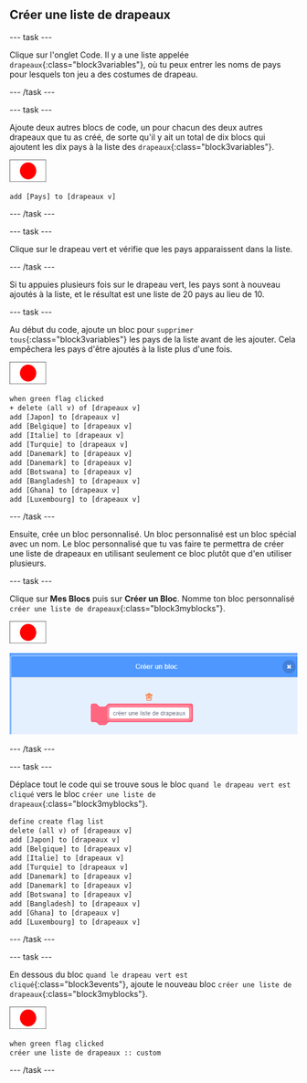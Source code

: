 ## Créer une liste de drapeaux

--- task ---

Clique sur l'onglet Code. Il y a une liste appelée `drapeaux`{:class="block3variables"}, où tu peux entrer les noms de pays pour lesquels ton jeu a des costumes de drapeau.

--- /task ---

--- task ---

Ajoute deux autres blocs de code, un pour chacun des deux autres drapeaux que tu as créé, de sorte qu'il y ait un total de dix blocs qui ajoutent les dix pays à la liste des `drapeaux`{:class="block3variables"}.

![Sprite drapeau](images/flag-sprite.png)

```blocks3
add [Pays] to [drapeaux v]
```

--- /task ---

--- task ---

Clique sur le drapeau vert et vérifie que les pays apparaissent dans la liste.

--- /task ---

Si tu appuies plusieurs fois sur le drapeau vert, les pays sont à nouveau ajoutés à la liste, et le résultat est une liste de 20 pays au lieu de 10.

--- task ---

Au début du code, ajoute un bloc pour `supprimer tous`{:class="block3variables"} les pays de la liste avant de les ajouter. Cela empêchera les pays d'être ajoutés à la liste plus d'une fois.

![Sprite drapeau](images/flag-sprite.png)

```blocks3
when green flag clicked
+ delete (all v) of [drapeaux v]
add [Japon] to [drapeaux v]
add [Belgique] to [drapeaux v]
add [Italie] to [drapeaux v]
add [Turquie] to [drapeaux v]
add [Danemark] to [drapeaux v]
add [Danemark] to [drapeaux v]
add [Botswana] to [drapeaux v]
add [Bangladesh] to [drapeaux v]
add [Ghana] to [drapeaux v]
add [Luxembourg] to [drapeaux v]
```

--- /task ---

Ensuite, crée un bloc personnalisé. Un bloc personnalisé est un bloc spécial avec un nom. Le bloc personnalisé que tu vas faire te permettra de créer une liste de drapeaux en utilisant seulement ce bloc plutôt que d'en utiliser plusieurs.

--- task ---

Clique sur **Mes Blocs** puis sur **Créer un Bloc**. Nomme ton bloc personnalisé `créer une liste de drapeaux`{:class="block3myblocks"}.

![Sprite drapeau](images/flag-sprite.png)

![Ajouter un bloc](images/add-block.png)

--- /task ---

--- task ---

Déplace tout le code qui se trouve sous le bloc `quand le drapeau vert est cliqué` vers le bloc `créer une liste de drapeaux`{:class="block3myblocks"}.

```blocks3
define create flag list
delete (all v) of [drapeaux v]
add [Japon] to [drapeaux v]
add [Belgique] to [drapeaux v]
add [Italie] to [drapeaux v]
add [Turquie] to [drapeaux v]
add [Danemark] to [drapeaux v]
add [Danemark] to [drapeaux v]
add [Botswana] to [drapeaux v]
add [Bangladesh] to [drapeaux v]
add [Ghana] to [drapeaux v]
add [Luxembourg] to [drapeaux v]
```

--- /task ---

--- task ---

En dessous du bloc `quand le drapeau vert est cliqué`{:class="block3events"}, ajoute le nouveau bloc `créer une liste de drapeaux`{:class="block3myblocks"}.

![Sprite drapeau](images/flag-sprite.png)

```blocks3
when green flag clicked
créer une liste de drapeaux :: custom
```

--- /task ---